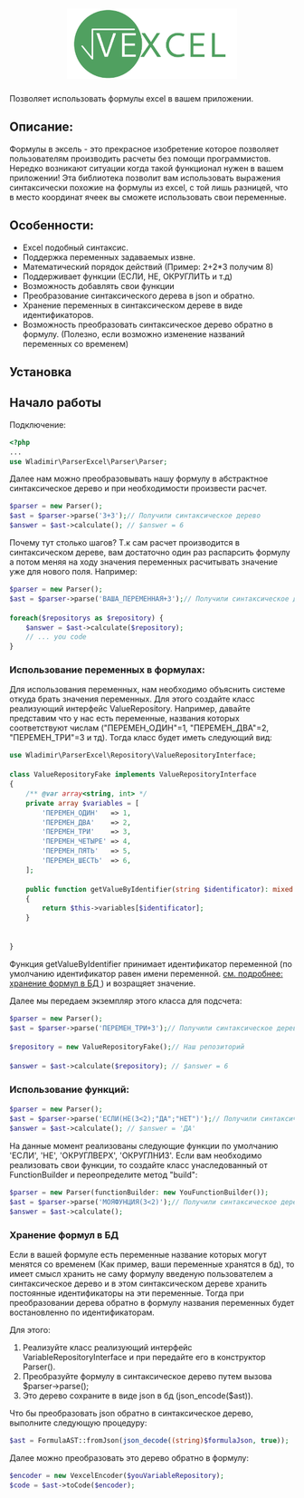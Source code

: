 <h1 align="center">
  <img src="./logo.png" alt="vexcel" width="300px">
</h1>
 Позволяет  использовать формулы excel в вашем приложении. 
 
## Описание:  
Формулы в эксель - это прекрасное изобретение которое позволяет пользователям производить расчеты без помощи программистов. Нередко возникают ситуации когда такой функционал нужен в вашем приложении! Эта библиотека позволит вам использовать выражения синтаксически похожие на формулы из excel, с той лишь разницей, что в место координат ячеек вы сможете использовать свои переменные. 

 ## Особенности: 
  * Excel подобный  синтаксис. 
  * Поддержка переменных задаваемых извне. 
  * Математический порядок действий (Пример: 2+2\*3 получим 8) 
  * Поддерживает функции  (ЕСЛИ, НЕ, ОКРУГЛИТЬ и т.д)
  * Возможность добавлять свои функции
  * Преобразование синтаксического дерева в  json  и обратно.
  * Хранение переменных в синтаксическом дереве в виде идентификаторов. 
  * Возможность преобразовать синтаксическое дерево обратно в формулу. (Полезно, если возможно изменение названий переменных со временем) 

## Установка 

## Начало работы    

Подключение: 
```php
<?php
...
use Wladimir\ParserExcel\Parser\Parser;
```
Далее нам можно преобразовывать нашу формулу в абстрактное синтаксическое дерево и при необходимости произвести расчет. 

```php
$parser = new Parser();
$ast = $parser->parse('3+3');// Получили синтаксическое дерево
$answer = $ast->calculate(); // $answer = 6
````
Почему тут столько шагов? Т.к сам расчет производится в синтаксическом дереве, вам достаточно один раз распарсить формулу а потом меняя на ходу значения переменных расчитывать значение уже для нового поля. 
Например: 
```php
$parser = new Parser();
$ast = $parser->parse('ВАША_ПЕРЕМЕННАЯ+3');// Получили синтаксическое дерево

foreach($repositorys as $repository) {
    $answer = $ast->calculate($repository);
    // ... you code
}
````

### Использование переменных в формулах: 
Для использования переменных, нам необходимо объяснить системе откуда брать значения переменных. Для этого создайте класс реализующий интерфейс ValueRepository.
Например, давайте представим что у нас есть переменные, названия которых соответствуют числам ("ПЕРЕМЕН_ОДИН"=1, "ПЕРЕМЕН_ДВА"=2, "ПЕРЕМЕН_ТРИ"=3 и тд). Тогда класс будет иметь следующий вид: 
```php
use Wladimir\ParserExcel\Repository\ValueRepositoryInterface;

class ValueRepositoryFake implements ValueRepositoryInterface
{
    /** @var array<string, int> */
    private array $variables = [
        'ПЕРЕМЕН_ОДИН'   => 1,
        'ПЕРЕМЕН_ДВА'    => 2,
        'ПЕРЕМЕН_ТРИ'    => 3,
        'ПЕРЕМЕН_ЧЕТЫРЕ' => 4,
        'ПЕРЕМЕН_ПЯТЬ'   => 5,
        'ПЕРЕМЕН_ШЕСТЬ'  => 6,
    ];

    public function getValueByIdentifier(string $identificator): mixed
    {
        return $this->variables[$identificator];
    }

   
}
```
Функция getValueByIdentifier принимает идентификатор переменной  (по умолчанию идентификатор равен имени переменной. <a href="https://github.com/SobolevWladimir/vexcel/blob/logo/README.md#хранение-формул-в-бд"> cм. подробнее: хранение формул в БД </a> ) и возращяет значение. 

Далее мы передаем экземпляр этого класса для подсчета: 
```php
$parser = new Parser();
$ast = $parser->parse('ПЕРЕМЕН_ТРИ+3');// Получили синтаксическое дерево

$repository = new ValueRepositoryFake();// Наш репозиторий

$answer = $ast->calculate($repository); // $answer = 6
```


### Использование функций:  

```php
$parser = new Parser();
$ast = $parser->parse('ЕСЛИ(НЕ(3<2);"ДА";"НЕТ")');// Получили синтаксическое дерево
$answer = $ast->calculate(); // $answer = 'ДА'
```
На данные момент реализованы следующие функции по умолчанию 'ЕСЛИ', 'НЕ', 'ОКРУГЛВЕРХ', 'ОКРУГЛНИЗ'. Если вам необходимо реализовать свои функции, то создайте класс унаследованный от FunctionBuilder и переопределите метод  "build":
```php
$parser = new Parser(functionBuilder: new YouFunctionBuilder());
$ast = $parser->parse('МОЯФУНЦИЯ(3<2)');// Получили синтаксическое дерево
$answer = $ast->calculate(); 
```

### Хранение формул в БД
Если в вашей формуле есть переменные название которых могут менятся со временем (Как пример, ваши переменные хранятся в бд), то имеет смысл хранить не саму формулу введеную пользователем  а синтаксическое дерево и в этом синтаксическом дереве хранить постоянные идентификаторы на эти переменные. Тогда при преобразовании дерева обратно в формулу названия переменных будет востановленно по идентификаторам. 

Для этого: 
1) Реализуйте класс реализующий интерфейс VariableRepositoryInterface  и при  передайте его в конструктор Parser().
2) Преобразуйте формулу в синтаксическое дерево путем вызова $parser->parse();
3) Это дерево сохраните в виде json в бд (json_encode($ast)).

Что бы преобразовать json обратно в синтаксическое дерево, выполните следующую процедуру: 
```php
$ast = FormulaAST::fromJson(json_decode((string)$formulaJson, true)); 
```
Далее можно преобразовать это дерево обратно в формулу: 
 ```php
$encoder = new VexcelEncoder($youVariableRepository); 
$code = $ast->toCode($encoder); 
```
